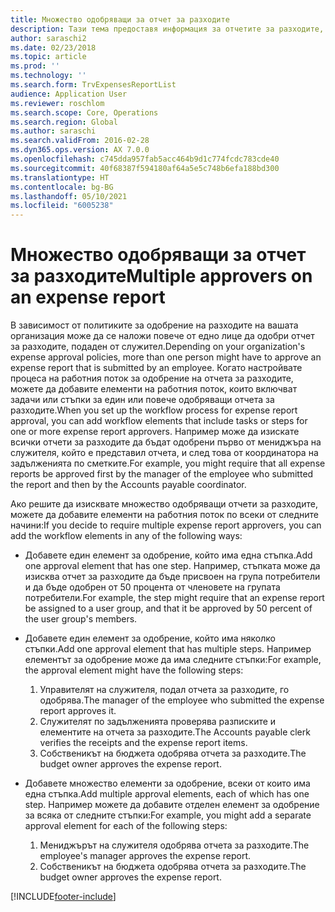 ```yaml
---
title: Множество одобряващи за отчет за разходите
description: Тази тема предоставя информация за отчетите за разходите, които изискват одобрение от множество хора.
author: saraschi2
ms.date: 02/23/2018
ms.topic: article
ms.prod: ''
ms.technology: ''
ms.search.form: TrvExpensesReportList
audience: Application User
ms.reviewer: roschlom
ms.search.scope: Core, Operations
ms.search.region: Global
ms.author: saraschi
ms.search.validFrom: 2016-02-28
ms.dyn365.ops.version: AX 7.0.0
ms.openlocfilehash: c745dda957fab5acc464b9d1c774fcdc783cde40
ms.sourcegitcommit: 40f68387f594180af64a5e5c748b6efa188bd300
ms.translationtype: HT
ms.contentlocale: bg-BG
ms.lasthandoff: 05/10/2021
ms.locfileid: "6005238"
---
```

# <a name="multiple-approvers-on-an-expense-report"></a><span data-ttu-id="6e544-103">Множество одобряващи за отчет за разходите</span><span class="sxs-lookup"><span data-stu-id="6e544-103">Multiple approvers on an expense report</span></span>

<span data-ttu-id="6e544-104">В зависимост от политиките за одобрение на разходите на вашата организация може да се наложи повече от едно лице да одобри отчет за разходите, подаден от служител.</span><span class="sxs-lookup"><span data-stu-id="6e544-104">Depending on your organization's expense approval policies, more than one person might have to approve an expense report that is submitted by an employee.</span></span> <span data-ttu-id="6e544-105">Когато настройвате процеса на работния поток за одобрение на отчета за разходите, можете да добавите елементи на работния поток, които включват задачи или стъпки за един или повече одобряващи отчета за разходите.</span><span class="sxs-lookup"><span data-stu-id="6e544-105">When you set up the workflow process for expense report approval, you can add workflow elements that include tasks or steps for one or more expense report approvers.</span></span> <span data-ttu-id="6e544-106">Например може да изискате всички отчети за разходите да бъдат одобрени първо от мениджъра на служителя, който е представил отчета, и след това от координатора на задълженията по сметките.</span><span class="sxs-lookup"><span data-stu-id="6e544-106">For example, you might require that all expense reports be approved first by the manager of the employee who submitted the report and then by the Accounts payable coordinator.</span></span>

<span data-ttu-id="6e544-107">Ако решите да изисквате множество одобряващи отчети за разходите, можете да добавите елементи на работния поток по всеки от следните начини:</span><span class="sxs-lookup"><span data-stu-id="6e544-107">If you decide to require multiple expense report approvers, you can add the workflow elements in any of the following ways:</span></span>

- <span data-ttu-id="6e544-108">Добавете един елемент за одобрение, който има една стъпка.</span><span class="sxs-lookup"><span data-stu-id="6e544-108">Add one approval element that has one step.</span></span> <span data-ttu-id="6e544-109">Например, стъпката може да изисква отчет за разходите да бъде присвоен на група потребители и да бъде одобрен от 50 процента от членовете на групата потребители.</span><span class="sxs-lookup"><span data-stu-id="6e544-109">For example, the step might require that an expense report be assigned to a user group, and that it be approved by 50 percent of the user group's members.</span></span>
- <span data-ttu-id="6e544-110">Добавете един елемент за одобрение, който има няколко стъпки.</span><span class="sxs-lookup"><span data-stu-id="6e544-110">Add one approval element that has multiple steps.</span></span> <span data-ttu-id="6e544-111">Например елементът за одобрение може да има следните стъпки:</span><span class="sxs-lookup"><span data-stu-id="6e544-111">For example, the approval element might have the following steps:</span></span>

    1. <span data-ttu-id="6e544-112">Управителят на служителя, подал отчета за разходите, го одобрява.</span><span class="sxs-lookup"><span data-stu-id="6e544-112">The manager of the employee who submitted the expense report approves it.</span></span>
    2. <span data-ttu-id="6e544-113">Служителят по задълженията проверява разписките и елементите на отчета за разходите.</span><span class="sxs-lookup"><span data-stu-id="6e544-113">The Accounts payable clerk verifies the receipts and the expense report items.</span></span>
    3. <span data-ttu-id="6e544-114">Собственикът на бюджета одобрява отчета за разходите.</span><span class="sxs-lookup"><span data-stu-id="6e544-114">The budget owner approves the expense report.</span></span>

- <span data-ttu-id="6e544-115">Добавете множество елементи за одобрение, всеки от които има една стъпка.</span><span class="sxs-lookup"><span data-stu-id="6e544-115">Add multiple approval elements, each of which has one step.</span></span> <span data-ttu-id="6e544-116">Например можете да добавите отделен елемент за одобрение за всяка от следните стъпки:</span><span class="sxs-lookup"><span data-stu-id="6e544-116">For example, you might add a separate approval element for each of the following steps:</span></span>

    1. <span data-ttu-id="6e544-117">Мениджърът на служителя одобрява отчета за разходите.</span><span class="sxs-lookup"><span data-stu-id="6e544-117">The employee's manager approves the expense report.</span></span>
    2. <span data-ttu-id="6e544-118">Собственикът на бюджета одобрява отчета за разходите.</span><span class="sxs-lookup"><span data-stu-id="6e544-118">The budget owner approves the expense report.</span></span>


[!INCLUDE[footer-include](../includes/footer-banner.md)]